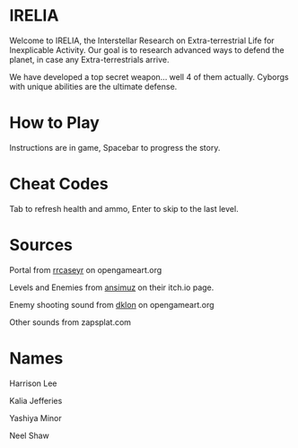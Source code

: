 # IRELIA
Welcome to IRELIA, the Interstellar Research on Extra-terrestrial Life for Inexplicable Activity. Our goal is to research advanced ways to defend the planet, in case any Extra-terrestrials arrive.

We have developed a top secret weapon... well 4 of them actually. Cyborgs with unique abilities are the ultimate defense. 

# How to Play
Instructions are in game, Spacebar to progress the story.

# Cheat Codes
Tab to refresh health and ammo, Enter to skip to the last level.

# Sources
Portal from [rrcaseyr](https://opengameart.org/users/rrcaseyr) on opengameart.org

Levels and Enemies from [ansimuz](https://ansimuz.itch.io/sideview-sci-fi) on their itch.io page.

Enemy shooting sound from [dklon](https://opengameart.org/users/dklon) on opengameart.org

Other sounds from zapsplat.com

# Names
Harrison Lee

Kalia Jefferies

Yashiya Minor

Neel Shaw
